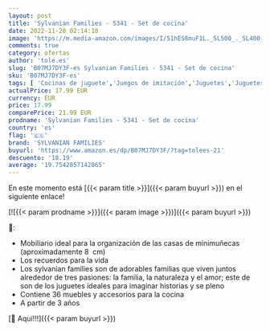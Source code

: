 ```yaml
---
layout: post
title: 'Sylvanian Families - 5341 - Set de cocina'
date: 2022-11-28 02:14:18
image: 'https://m.media-amazon.com/images/I/51hES8muF1L._SL500_._SL400_.jpg'
comments: true
category: ofertas
author: 'tole.es'
slug: 'B07MJ7DY3F-es Sylvanian Families - 5341 - Set de cocina'
sku: 'B07MJ7DY3F-es'
tags: [ 'Cocinas de juguete','Juegos de imitación','Juguetes','Juguetes de cocina','Juguetes y juegos','Muñecas y accesorios','families','sylvanian','sylvanian families','🇪🇸', ]
actualPrice: 17.99 EUR
currency: EUR
price: 17.99
comparePrice: 21.99 EUR
prodname: 'Sylvanian Families - 5341 - Set de cocina'
country: 'es'
flag: '🇪🇸'
brand: 'SYLVANIAN FAMILIES'
buyurl: 'https://www.amazon.es/dp/B07MJ7DY3F/?tag=tolees-21'
descuento: '18.19'
average: '19.7542857142865'
---
```


En este momento está [{{< param title >}}]({{< param buyurl >}}) en el siguiente enlace!

[![{{< param prodname >}}]({{< param image >}})]({{< param buyurl >}})

🔎:

- Mobiliario ideal para la organización de las casas de minimuñecas (aproximadamente 8  cm)
- Los recuerdos para la vida
- Los sylvanian families son de adorables familias que viven juntos alrededor de tres pasiones: la familia, la naturaleza y el amor; este de son de los juguetes ideales para imaginar historias y se pleno
- Contiene 36 muebles y accesorios para la cocina
- A partir de 3 años

[🛒 Aquí!!!]({{< param buyurl >}})
